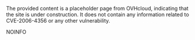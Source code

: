 The provided content is a placeholder page from OVHcloud, indicating that the site is under construction. It does not contain any information related to CVE-2006-4356 or any other vulnerability.

NOINFO